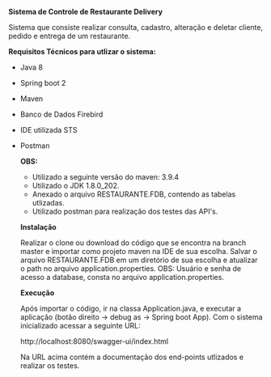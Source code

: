 **Sistema de Controle de Restaurante Delivery**

Sistema que consiste realizar consulta, cadastro, alteração e deletar cliente, pedido e entrega de um restaurante.

**Requisitos Técnicos para utlizar o sistema:**
- Java 8
- Spring boot 2
- Maven
- Banco de Dados Firebird
- IDE utilizada STS
- Postman
  
  **OBS:**
  - Utilizado a seguinte versão do maven: 3.9.4
  - Utilizado o JDK 1.8.0_202.
  - Anexado o arquivo RESTAURANTE.FDB, contendo as tabelas utlizadas.
  - Utilizado postman para realização dos testes das API's.
 
  **Instalação**
  
  Realizar o clone ou download do código que se encontra na branch master e importar como projeto maven na IDE de sua escolha.
  Salvar o arquivo RESTAURANTE.FDB em um diretório de sua escolha e atualizar o path no arquivo application.properties.
  OBS: Usuário e senha de acesso a database, consta no arquivo application.properties.

  **Execução**

  Após importar o código, ir na classa Application.java, e executar a aplicação (botão direito -> debug as -> Spring boot App).
  Com o sistema inicializado acessar a seguinte URL:
  
  http://localhost:8080/swagger-ui/index.html
  
  Na URL acima contém a documentação dos end-points utlizados e realizar os testes.



